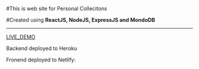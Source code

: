 #This is web site for Personal Collecitons


#Created using __ReactJS, NodeJS, ExpressJS and MondoDB__
**** 
[LIVE_DEMO](https://collections-intern-task.netlify.app/posts)


Backend deployed to Heroku


Fronend deployed to Netlify:  
